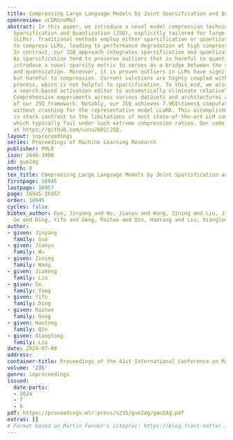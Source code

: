 ```yaml
---
title: Compressing Large Language Models by Joint Sparsification and Quantization
openreview: sCGRhnuMUJ
abstract: In this paper, we introduce a novel model compression technique named Joint
  Sparsification and Quantization (JSQ), explicitly tailored for large language models
  (LLMs). Traditional methods employ either sparsification or quantization individually
  to compress LLMs, leading to performance degradation at high compression ratios.
  In contrast, our JSQ approach integrates sparsification and quantization cohesively.
  As sparsification tend to preserve outliers that is harmful to quantization, we
  introduce a novel sparsity metric to serves as a bridge between the sparsification
  and quantization. Moreover, it is proven outliers in LLMs have significant impact
  but harmful to compression. Current solutions are highly coupled with quantization
  process, which is not helpful to sparsification. To this end, we also introduce
  a search-based activation editor to automatically eliminate relatively useless outliers.
  Comprehensive experiments across various datasets and architectures affirm the efficacy
  of our JSQ framework. Notably, our JSQ achieves 7.96$\times$ computation reduction
  without crashing for the representative model LLaMA. This accomplishment stands
  in stark contrast to the limitations of most state-of-the-art LLM compression methods,
  which typically fail under such extreme compression ratios. Our code is released
  at https://github.com/uanu2002/JSQ.
layout: inproceedings
series: Proceedings of Machine Learning Research
publisher: PMLR
issn: 2640-3498
id: guo24g
month: 0
tex_title: Compressing Large Language Models by Joint Sparsification and Quantization
firstpage: 16945
lastpage: 16957
page: 16945-16957
order: 16945
cycles: false
bibtex_author: Guo, Jinyang and Wu, Jianyu and Wang, Zining and Liu, Jiaheng and Yang,
  Ge and Ding, Yifu and Gong, Ruihao and Qin, Haotong and Liu, Xianglong
author:
- given: Jinyang
  family: Guo
- given: Jianyu
  family: Wu
- given: Zining
  family: Wang
- given: Jiaheng
  family: Liu
- given: Ge
  family: Yang
- given: Yifu
  family: Ding
- given: Ruihao
  family: Gong
- given: Haotong
  family: Qin
- given: Xianglong
  family: Liu
date: 2024-07-08
address:
container-title: Proceedings of the 41st International Conference on Machine Learning
volume: '235'
genre: inproceedings
issued:
  date-parts:
  - 2024
  - 7
  - 8
pdf: https://proceedings.mlr.press/v235/guo24g/guo24g.pdf
extras: []
# Format based on Martin Fenner's citeproc: https://blog.front-matter.io/posts/citeproc-yaml-for-bibliographies/
---
```

